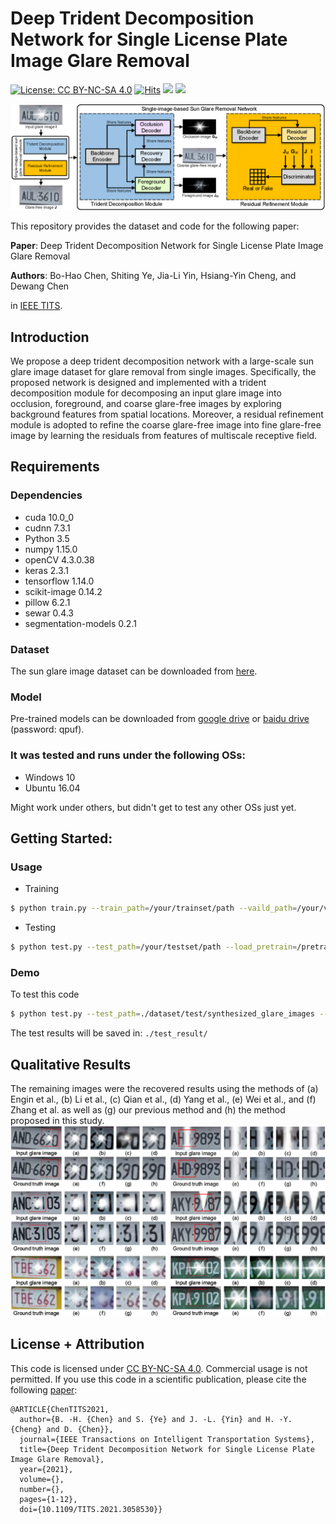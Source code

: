 # Deep Trident Decomposition Network for Single License Plate Image Glare Removal

[![License: CC BY-NC-SA 4.0](https://img.shields.io/badge/License-CC%20BY--NC--SA%204.0-lightgrey.svg?style=flat-square)](https://creativecommons.org/licenses/by-nc-sa/4.0/)
[![Hits](https://hits.seeyoufarm.com/api/count/incr/badge.svg?url=https%3A%2F%2Fgithub.com%2Fbigmms%2Fchen_tits21&count_bg=%2379C83D&title_bg=%23555555&icon=&icon_color=%23E7E7E7&title=hits&edge_flat=false)](https://hits.seeyoufarm.com)
![](https://img.shields.io/badge/Tensorflow-1.14.0-yellow)
![](https://img.shields.io/badge/Cuda-10.0__0-blue)

![](img/main_network_new.png)


This repository provides the dataset and code for the following paper:

**Paper**: Deep Trident Decomposition Network for Single License Plate Image Glare Removal 

**Authors**: Bo-Hao Chen, Shiting Ye, Jia-Li Yin, Hsiang-Yin Cheng, and Dewang Chen

in [IEEE TITS](https://ieeexplore.ieee.org/document/9357944).


## Introduction
We propose a deep trident decomposition network with a large-scale sun glare image dataset for glare removal from single images. Specifically, the proposed network is designed and implemented with a trident decomposition module for decomposing an input glare image into occlusion, foreground, and coarse glare-free images by exploring background features from spatial locations. Moreover, a residual refinement module is adopted to refine the coarse glare-free image into fine glare-free image by learning the residuals from features of multiscale receptive field.




## Requirements

### Dependencies
* cuda 10.0_0
* cudnn 7.3.1
* Python 3.5
* numpy 1.15.0
* openCV 4.3.0.38
* keras 2.3.1
* tensorflow 1.14.0
* scikit-image 0.14.2
* pillow 6.2.1
* sewar 0.4.3
* segmentation-models 0.2.1

### Dataset
The sun glare image dataset can be downloaded from [here](https://bigmms.github.io/chen_tits21_dataset/).

### Model
Pre-trained models can be downloaded from [google drive](https://drive.google.com/file/d/1rYJrxFW3s2qh94vELcxQmlU09GR_c7LM/view) or [baidu drive]( https://pan.baidu.com/s/1VJtkwSqYG9WIjNuvv0PSvQ) (password: qpuf).

### It was tested and runs under the following OSs:
* Windows 10
* Ubuntu 16.04

Might work under others, but didn't get to test any other OSs just yet.

## Getting Started:
### Usage
* Training
```bash
$ python train.py --train_path=/your/trainset/path --vaild_path=/your/valset/path --save_model_dir=/save/model/path --load_pretrain=/pretrain/generator/model/path
```
* Testing
```bash
$ python test.py --test_path=/your/testset/path --load_pretrain=/pretrain/generator/model/path
```

### Demo
To test this code
```bash
$ python test.py --test_path=./dataset/test/synthesized_glare_images --load_pretrain=./save_weight/model.h5
```
The test results will be saved in: `./test_result/`

## Qualitative Results
The remaining images were the recovered results using the methods of (a) Engin et al., (b) Li et al., (c) Qian et al., (d) Yang et al., (e) Wei et al., and (f) Zhang et al. as well as (g) our previous method and (h) the method proposed in this study.
![](img/result.png)


## License + Attribution
This code is licensed under [CC BY-NC-SA 4.0](https://creativecommons.org/licenses/by-nc-sa/4.0/). Commercial usage is not permitted. If you use this code in a scientific publication, please cite the following [paper](https://ieeexplore.ieee.org/document/9357944):
```
@ARTICLE{ChenTITS2021,
  author={B. -H. {Chen} and S. {Ye} and J. -L. {Yin} and H. -Y. {Cheng} and D. {Chen}},
  journal={IEEE Transactions on Intelligent Transportation Systems}, 
  title={Deep Trident Decomposition Network for Single License Plate Image Glare Removal}, 
  year={2021},
  volume={},
  number={},
  pages={1-12},
  doi={10.1109/TITS.2021.3058530}}
```

